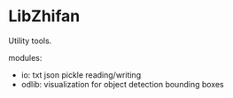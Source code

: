 # LibZhifan

Utility tools.

modules:
- io: txt json pickle reading/writing
- odlib: visualization for object detection bounding boxes
